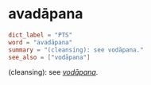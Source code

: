 # avadāpana

``` toml
dict_label = "PTS"
word = "avadāpana"
summary = "(cleansing): see vodāpana."
see_also = ["vodāpana"]
```

(cleansing): see *[vodāpana](vodāpana.md)*.

